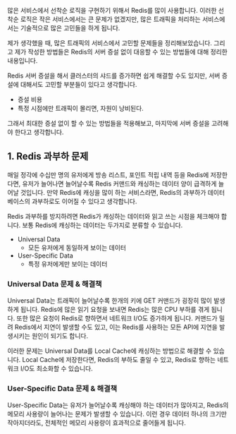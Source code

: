 많은 서비스에서 선착순 로직을 구현하기 위해서 Redis를 많이 사용합니다. 
이러한 선착순 로직은 작은 서비스에서는 큰 문제가 없겠지만, 많은 트래픽을 처리하는 서비스에서는 기술적으로 많은 고민들을 하게 됩니다.

제가 생각했을 때, 많은 트래픽의 서비스에서 고민할 문제들을 정리해보았습니다.
그리고 제가 작성한 방법들은 Redis의 서버 증설 없이 대응할 수 있는 방법들에 대해 정리한 내용입니다. 

Redis 서버 증설을 해서 클러스터의 샤드를 증가하면 쉽게 해결할 수도 있지만, 서버 증설에 대해서도 고민할 부분들이 있다고 생각합니다. 
- 증설 비용
- 특정 시점에만 트래픽이 몰리면, 자원이 낭비된다. 

그래서 최대한 증설 없이 할 수 있는 방법들을 적용해보고, 마지막에 서버 증설을 고려해야 한다고 생각합니다. 

## 1. Redis 과부하 문제 
매일 정각에 수십만 명의 유저에게 방송 리스트, 포인트 적립 내역 등을 Redis에 저장한다면, 유저가 늘어나면 늘어날수록 Redis 커맨드와 캐싱하는 데이터 양이 급격하게 늘어날 것입니다.
만약 Redis에 캐싱을 많이 하는 서비스라면, Redis의 과부하가 데이터베이스의 과부하로도 이어질 수 있다고 생각합니다.

Redis 과부하를 방지하려면 Redis가 캐싱하는 데이터와 읽고 쓰는 시점을 체크해야 합니다. 보통 Redis에 캐싱하는 데이터는 두가지로 분류할 수 있습니다. 
- Universal Data
  - 모든 유저에게 동일하게 보이는 데이터 
- User-Specific Data
  - 특정 유저에게만 보이는 데이터 
    

### Universal Data 문제 & 해결책
Universal Data는 트래픽이 늘어날수록 한개의 키에 GET 커맨드가 굉장히 많이 발생하게 됩니다. Redis에 많은 읽기 요청을 보내면 Redis는 많은 CPU 부하를 겪게 됩니다. 또한 많은 요청이 Redis로 향하면서 네트워크 I/O도 증가하게 됩니다. 
커맨드가 밀려 Redis에서 지연이 발생할 수도 있고, 이는 Redis를 사용하는 모든 API에 지연을 발생시키는 원인이 되기도 합니다. 

이러한 문제는 Universal Data를 Local Cache에 캐싱하는 방법으로 해결할 수 있습니다. 
Local Cache에 저장한다면, Redis의 부하도 줄일 수 있고, Redis로 향하는 네트워크 I/O도 최소화할 수 있습니다. 


### User-Specific Data 문제 & 해결책 
User-Specific Data는 유저가 늘어날수록 캐싱해야 하는 데이터가 많아지고, Redis의 메모리 사용량이 늘어나는 문제가 발생할 수 있습니다. 
이런 경우 데이터 하나의 크기만 작아지더라도, 전체적인 메모리 사용량이 효과적으로 줄어들게 됩니다. 
